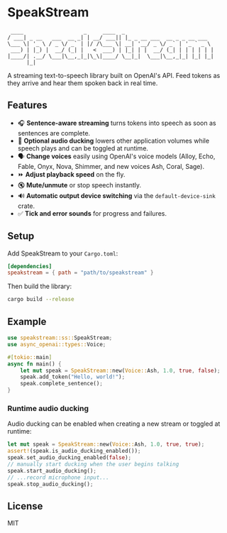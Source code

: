 # SpeakStream

```
 ____                   _     ____  _
/ ___| _ __   ___  __ _| | __/ ___|| |_ _ __ ___  __ _ _ __ ___
\___ \| '_ \ / _ \/ _` | |/ /\___ \| __| '__/ _ \/ _` | '_ ` _ \
 ___) | |_) |  __/ (_| |   <  ___) | |_| | |  __/ (_| | | | | | |
|____/| .__/ \___|\__,_|_|\_\|____/ \__|_|  \___|\__,_|_| |_| |_|
      |_|
```

A streaming text-to-speech library built on OpenAI's API. Feed tokens as they arrive and hear them spoken back in real time.

## Features

- 🎧 **Sentence-aware streaming** turns tokens into speech as soon as sentences are complete.
- 🦢 **Optional audio ducking** lowers other application volumes while speech plays and can be toggled at runtime.
- 🗣️ **Change voices** easily using OpenAI's voice models (Alloy, Echo, Fable, Onyx, Nova, Shimmer, and new voices Ash, Coral, Sage).
- ⏩ **Adjust playback speed** on the fly.
- 🔇 **Mute/unmute** or stop speech instantly.
- 🔊 **Automatic output device switching** via the `default-device-sink` crate.
- ✅ **Tick and error sounds** for progress and failures.

## Setup

Add SpeakStream to your `Cargo.toml`:

```toml
[dependencies]
speakstream = { path = "path/to/speakstream" }
```

Then build the library:

```bash
cargo build --release
```

## Example

```rust
use speakstream::ss::SpeakStream;
use async_openai::types::Voice;

#[tokio::main]
async fn main() {
    let mut speak = SpeakStream::new(Voice::Ash, 1.0, true, false);
    speak.add_token("Hello, world!");
    speak.complete_sentence();
}
```

### Runtime audio ducking

Audio ducking can be enabled when creating a new stream or toggled at runtime:

```rust
let mut speak = SpeakStream::new(Voice::Ash, 1.0, true, true);
assert!(speak.is_audio_ducking_enabled());
speak.set_audio_ducking_enabled(false);
// manually start ducking when the user begins talking
speak.start_audio_ducking();
// ...record microphone input...
speak.stop_audio_ducking();
```

## License

MIT
